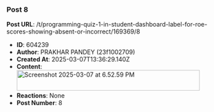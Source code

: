 ### Post 8
**Post URL**: /t/programming-quiz-1-in-student-dashboard-label-for-roe-scores-showing-absent-or-incorrect/169369/8
- **ID**: 604239
- **Author**: PRAKHAR PANDEY (23f1002709)
- **Created At**: 2025-03-07T13:36:29.140Z
- **Content**:  
  <img src="https://europe1.discourse-cdn.com/flex013/uploads/iitm/original/3X/2/b/2b05d50f57542ec9245ff22edf3855a144383445.png" alt="Screenshot 2025-03-07 at 6.52.59 PM" data-base62-sha1="68B1F1eeZzUorGPVQq7mtqdxvNz" width="425" height="48">
- **Reactions**: None
- **Post Number**: 8

